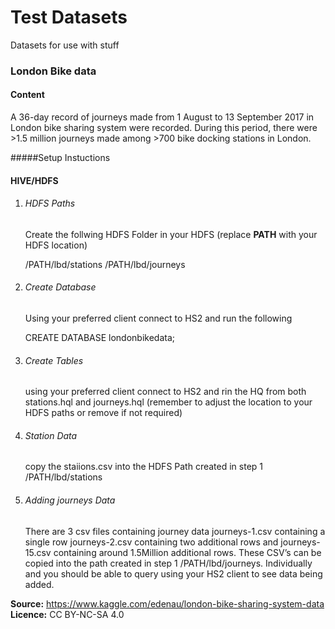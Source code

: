 # Test Datasets
Datasets for use with stuff 

### London Bike data


#### Content
A 36-day record of journeys made from 1 August to 13 September 2017 in London bike sharing system were recorded. During this period, there were >1.5 million journeys made among >700 bike docking stations in London.

#####Setup Instuctions

#### HIVE/HDFS

1. ###### HDFS Paths 
   Create the follwing HDFS Folder in your HDFS (replace **PATH** with your HDFS location) 

    /PATH/lbd/stations
    /PATH/lbd/journeys

2. ###### Create Database 
    Using your preferred client connect to HS2 and run the following 

    CREATE DATABASE londonbikedata;

3. ###### Create Tables 
    using your preferred client connect to HS2 and rin the HQ from both stations.hql and    journeys.hql (remember to adjust the location to your HDFS paths or remove if not required)

4. ###### Station Data
    copy the staiions.csv into the HDFS Path created in step 1 /PATH/lbd/stations

5. ###### Adding journeys Data
    There are 3 csv files containing journey data journeys-1.csv containing a single row journeys-2.csv containing two additional rows and journeys-15.csv containing around 1.5Million additional rows. 
    These CSV’s can be copied into the path created in step 1     /PATH/lbd/journeys. Individually and you should be able to query using your HS2 client to see data being added.  


__Source:__ https://www.kaggle.com/edenau/london-bike-sharing-system-data
__Licence:__ CC BY-NC-SA 4.0